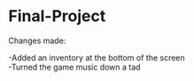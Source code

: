 # Final-Project

Changes made:

-Added an inventory at the bottom of the screen                                                                                           
-Turned the game music down a tad
